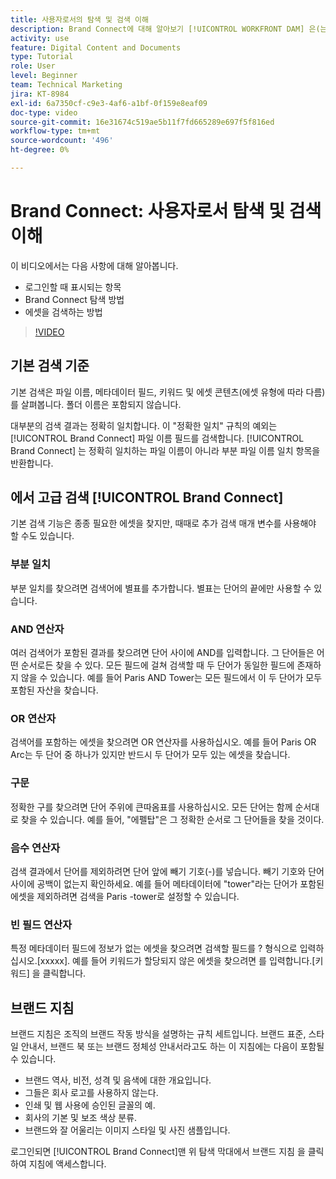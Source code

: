 ```yaml
---
title: 사용자로서의 탐색 및 검색 이해
description: Brand Connect에 대해 알아보기 [!UICONTROL WORKFRONT DAM] 은(는) 이며 탐색 방법은 입니다.
activity: use
feature: Digital Content and Documents
type: Tutorial
role: User
level: Beginner
team: Technical Marketing
jira: KT-8984
exl-id: 6a7350cf-c9e3-4af6-a1bf-0f159e8eaf09
doc-type: video
source-git-commit: 16e31674c519ae5b11f7fd665289e697f5f816ed
workflow-type: tm+mt
source-wordcount: '496'
ht-degree: 0%

---
```


# Brand Connect: 사용자로서 탐색 및 검색 이해

이 비디오에서는 다음 사항에 대해 알아봅니다.

* 로그인할 때 표시되는 항목
* Brand Connect 탐색 방법
* 에셋을 검색하는 방법

>[!VIDEO](https://video.tv.adobe.com/v/335246/?quality=12&learn=on)

## 기본 검색 기준

기본 검색은 파일 이름, 메타데이터 필드, 키워드 및 에셋 콘텐츠(에셋 유형에 따라 다름)를 살펴봅니다. 폴더 이름은 포함되지 않습니다.

대부분의 검색 결과는 정확히 일치합니다. 이 &quot;정확한 일치&quot; 규칙의 예외는 [!UICONTROL Brand Connect] 파일 이름 필드를 검색합니다. [!UICONTROL Brand Connect] 는 정확히 일치하는 파일 이름이 아니라 부분 파일 이름 일치 항목을 반환합니다.

## 에서 고급 검색 [!UICONTROL Brand Connect]

기본 검색 기능은 종종 필요한 에셋을 찾지만, 때때로 추가 검색 매개 변수를 사용해야 할 수도 있습니다.

### 부분 일치

부분 일치를 찾으려면 검색어에 별표를 추가합니다. 별표는 단어의 끝에만 사용할 수 있습니다.

### AND 연산자

여러 검색어가 포함된 결과를 찾으려면 단어 사이에 AND를 입력합니다. 그 단어들은 어떤 순서로든 찾을 수 있다. 모든 필드에 걸쳐 검색할 때 두 단어가 동일한 필드에 존재하지 않을 수 있습니다. 예를 들어 Paris AND Tower는 모든 필드에서 이 두 단어가 모두 포함된 자산을 찾습니다.

### OR 연산자

검색어를 포함하는 에셋을 찾으려면 OR 연산자를 사용하십시오. 예를 들어 Paris OR Arc는 두 단어 중 하나가 있지만 반드시 두 단어가 모두 있는 에셋을 찾습니다.

### 구문

정확한 구를 찾으려면 단어 주위에 큰따옴표를 사용하십시오. 모든 단어는 함께 순서대로 찾을 수 있습니다. 예를 들어, &quot;에펠탑&quot;은 그 정확한 순서로 그 단어들을 찾을 것이다.

### 음수 연산자

검색 결과에서 단어를 제외하려면 단어 앞에 빼기 기호(-)를 넣습니다. 빼기 기호와 단어 사이에 공백이 없는지 확인하세요. 예를 들어 메타데이터에 &quot;tower&quot;라는 단어가 포함된 에셋을 제외하려면 검색을 Paris -tower로 설정할 수 있습니다.

### 빈 필드 연산자

특정 메타데이터 필드에 정보가 없는 에셋을 찾으려면 검색할 필드를 ? 형식으로 입력하십시오.[xxxxx]. 예를 들어 키워드가 할당되지 않은 에셋을 찾으려면 를 입력합니다.[키워드] 을 클릭합니다.

## 브랜드 지침

브랜드 지침은 조직의 브랜드 작동 방식을 설명하는 규칙 세트입니다. 브랜드 표준, 스타일 안내서, 브랜드 북 또는 브랜드 정체성 안내서라고도 하는 이 지침에는 다음이 포함될 수 있습니다.

* 브랜드 역사, 비전, 성격 및 음색에 대한 개요입니다.
* 그들은 회사 로고를 사용하지 않는다.
* 인쇄 및 웹 사용에 승인된 글꼴의 예.
* 회사의 기본 및 보조 색상 분류.
* 브랜드와 잘 어울리는 이미지 스타일 및 사진 샘플입니다.

로그인되면 [!UICONTROL Brand Connect]맨 위 탐색 막대에서 브랜드 지침 을 클릭하여 지침에 액세스합니다.
